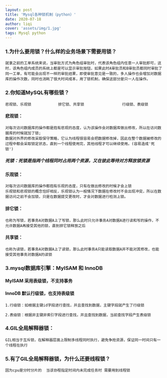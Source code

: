 ```yaml
---
layout: post
title: 'Mysql各种锁机制（python）'
date: 2020-07-18
author: liqi
cover: 'assets/img/1.jpg'
tags: Mysql python
---
```


### 1.为什么要用锁？什么样的业务场景下需要用锁？

	就拿之前的工单系统来说，当审批方式为角色组审批时，代表该角色组内任意一人审批即可，这时，该角色组内成员的系统上都是可以显示审批按钮，如果此时A审批员和B审批员都同时审批了同一工单，有可能会出现不一样的审批结果，即使审批意见是一致的，多人操作也会增加对数据库的操作次数，同时也消耗了很大时间成本，用了锁机制，确保这部分是只一人在操作。

 

### 2.你知道MySQL有哪些锁？

	悲观锁、乐观锁            排它锁、共享锁                 行级锁、表级锁

 
#### 悲观锁：
	对每次访问数据库的操作都是抱有悲观的态度，认为该操作会对数据库做出修改，所以在访问数据库的时候就加了锁; 
	数据对外界的修改采取保守策略，它认为线程很容易会把数据修改掉，因此在整个数据被修改的过程中都会采取锁定状态，直到一个线程使用完，其他线程才可以继续使用。(容易造成'死锁')
##### 死锁：死锁是指两个线程同时占用两个资源，又在彼此等待对方释放锁资源 

#### 乐观锁：
	对每次访问数据库的操作都抱有乐观的态度，只有在做出修改的时候才会上锁
	乐观锁和悲观锁的概念恰好相反，乐观锁认为一般情况下数据在修改时不会出现冲突，所以在数据访问之前不会加锁，只是在数据提交更改时，才会对数据进行检测上锁。

 

#### 排它锁：
	也称为写锁，若事务A对数据A上了写锁，那么此时只允许事务A对数据A进行读和写的操作，不允许数据A再接受其他的锁，直到排它锁释放之后

#### 共享锁：
	也称为读锁，若事务A对数据A上了读锁，那么此时事务A只能读取数据A并不能对其修改，也能接受其他事务对数据A的读锁

 

 

### 3.mysql数据库引擎：MyISAM 和 InnoDB

#### MyISAM 采用表级锁，不支持事务

#### InnoDB 默认行级锁，也支持表级锁

	1.行级锁：如根据主键id字段进行查找，并且查找到数据，主键字段就产生了行级锁

	2.表级锁：根据非主键非索引字段进行查找，并且查找到数据，当前查找字段产生表级锁

 

### 4.GIL全局解释器锁：
	GIL相当于互斥锁，在解释器层面上限制多线程同时执行，避免争抢资源，保证同一时间只有一个线程在执行

 
### 5.有了GIL全局解释器锁，为什么还要线程锁？

	因为cpu是分时分片的  当该协程指定时间内未完成任务时 需要用到线程锁 
